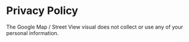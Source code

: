 # Privacy Policy
The Google Map / Street View visual does not collect or use any of your personal information. 
